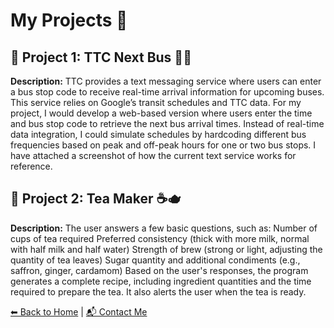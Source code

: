 # My Projects 🚀

## 🔹 Project 1: TTC Next Bus 🚌⏰
**Description:**  TTC provides a text messaging service where users can enter a bus stop code to receive real-time arrival information for upcoming buses. This service relies on Google’s transit schedules and TTC data.
For my project, I would develop a web-based version where users enter the time and bus stop code to retrieve the next bus arrival times. Instead of real-time data integration, I could simulate schedules by hardcoding different bus frequencies based on peak and off-peak hours for one or two bus stops. I have attached a screenshot of how the current text service works for reference.


## 🔹 Project 2: Tea Maker ☕🫖
**Description:** The user answers a few basic questions, such as:
Number of cups of tea required
Preferred consistency (thick with more milk, normal with half milk and half water)
Strength of brew (strong or light, adjusting the quantity of tea leaves)
Sugar quantity and additional condiments (e.g., saffron, ginger, cardamom)
Based on the user's responses, the program generates a complete recipe, including ingredient quantities and the time required to prepare the tea. It also alerts the user when the tea is ready. 

[⬅ Back to Home](index.md) | [📬 Contact Me](contact.md)

